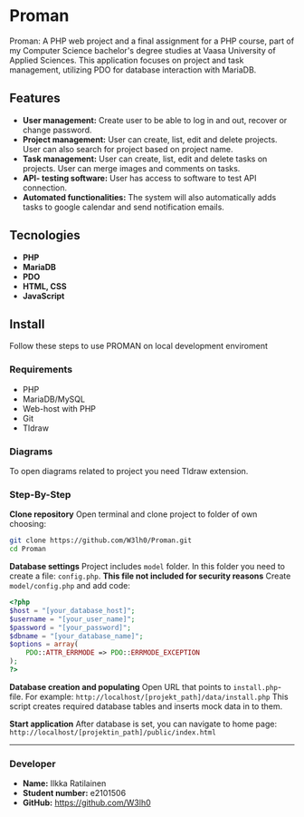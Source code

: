 # Proman
Proman: A PHP web project and a final assignment for a PHP course, part of my Computer Science bachelor's degree studies at Vaasa University of Applied Sciences. This application focuses on project and task management, utilizing PDO for database interaction with MariaDB.

## Features

* **User management:** Create user to be able to log in and out, recover or change password.
* **Project management:** User can create, list, edit and delete projects. User can also search for project based on project name.
* **Task management:** User can create, list, edit and delete tasks on projects. User can merge images and comments on tasks.
* **API- testing software:** User has access to software to test API connection.
* **Automated functionalities:** The system will also automatically adds tasks to google calendar and send notification emails.

## Tecnologies
* **PHP** 
* **MariaDB**
* **PDO**
* **HTML, CSS**
* **JavaScript**

## Install

Follow these steps to use PROMAN on local development enviroment

### Requirements

* PHP
* MariaDB/MySQL
* Web-host with PHP
* Git
* Tldraw

### Diagrams
To open diagrams related to project you need Tldraw extension.

### Step-By-Step

**Clone repository**
Open terminal and clone project to folder of own choosing:
```bash
git clone https://github.com/W3lh0/Proman.git
cd Proman
```

**Database settings**
Project includes `model` folder. In this folder you need to create a file: `config.php`. **This file not included for security reasons**
Create `model/config.php` and add code:
```php
<?php
$host = "[your_database_host]";
$username = "[your_user_name]";
$password = "[your_password]";
$dbname = "[your_database_name]";
$options = array(
    PDO::ATTR_ERRMODE => PDO::ERRMODE_EXCEPTION
);
?>
```

**Database creation and populating**
Open URL that points to `install.php`-file. For example:
`http://localhost/[projekt_path]/data/install.php`
This script creates required database tables and inserts mock data in to them.

**Start application**
After database is set, you can navigate to home page:
`http://localhost/[projektin_path]/public/index.html`

---

### Developer

* **Name:** Ilkka Ratilainen
* **Student number:** e2101506
* **GitHub:** https://github.com/W3lh0